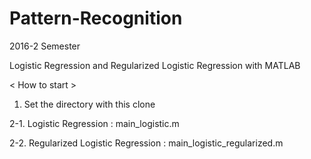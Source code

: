 # Pattern-Recognition
2016-2 Semester

Logistic Regression and Regularized Logistic Regression with MATLAB

< How to start >
1. Set the directory with this clone

2-1. Logistic Regression : main_logistic.m

2-2. Regularized Logistic Regression : main_logistic_regularized.m